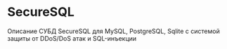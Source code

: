 # SecureSQL
Описание СУБД SecureSQL для MySQL, PostgreSQL, Sqlite с системой защиты от DDoS/DoS атак и SQL-инъекции

